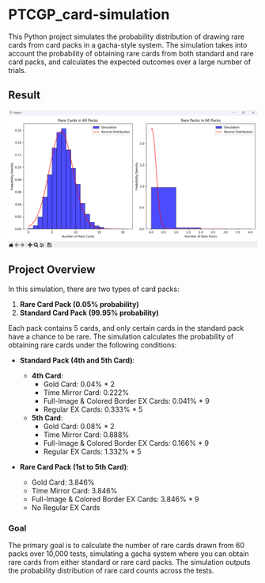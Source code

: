 # PTCGP_card-simulation
This Python project simulates the probability distribution of drawing rare cards from card packs in a gacha-style system. The simulation takes into account the probability of obtaining rare cards from both standard and rare card packs, and calculates the expected outcomes over a large number of trials.

## Result
![Simulation Result: 60 Card Packs, 10,000 Trials](https://github.com/kerong2002/PTCGP_card-simulation/blob/main/simulation.png)


## Project Overview

In this simulation, there are two types of card packs:

1. **Rare Card Pack (0.05% probability)**
2. **Standard Card Pack (99.95% probability)**

Each pack contains 5 cards, and only certain cards in the standard pack have a chance to be rare. The simulation calculates the probability of obtaining rare cards under the following conditions:

- **Standard Pack (4th and 5th Card)**:
    - **4th Card**: 
        - Gold Card: 0.04% * 2
        - Time Mirror Card: 0.222%
        - Full-Image & Colored Border EX Cards: 0.041% * 9
        - Regular EX Cards: 0.333% * 5
    - **5th Card**:
        - Gold Card: 0.08% * 2
        - Time Mirror Card: 0.888%
        - Full-Image & Colored Border EX Cards: 0.166% * 9
        - Regular EX Cards: 1.332% * 5

- **Rare Card Pack (1st to 5th Card)**:
    - Gold Card: 3.846%
    - Time Mirror Card: 3.846%
    - Full-Image & Colored Border EX Cards: 3.846% * 9
    - No Regular EX Cards

### Goal
The primary goal is to calculate the number of rare cards drawn from 60 packs over 10,000 tests, simulating a gacha system where you can obtain rare cards from either standard or rare card packs. The simulation outputs the probability distribution of rare card counts across the tests.
